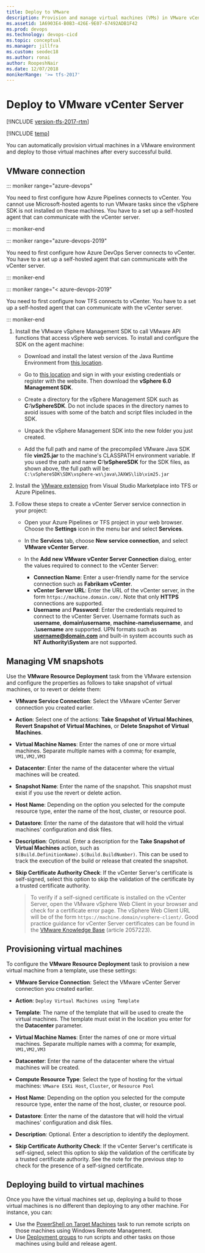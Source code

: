 ```yaml
---
title: Deploy to VMware
description: Provision and manage virtual machines (VMs) in VMware vCenter Server
ms.assetid: 1A6903E4-B0B3-426E-9E07-67492ADB1F42
ms.prod: devops
ms.technology: devops-cicd
ms.topic: conceptual
ms.manager: jillfra
ms.custom: seodec18
ms.author: ronai
author: RoopeshNair
ms.date: 12/07/2018
monikerRange: '>= tfs-2017'
---
```


# Deploy to VMware vCenter Server

[!INCLUDE [version-tfs-2017-rtm](../_shared/version-tfs-2017-rtm.md)]

[!INCLUDE [temp](../_shared/concept-rename-note.md)]

You can automatically provision virtual machines in a VMware environment and deploy to those virtual machines after every successful build.

## VMware connection

::: moniker range="azure-devops"

You need to first configure how Azure Pipelines connects to vCenter. You cannot use Microsoft-hosted agents to run VMware tasks since the vSphere SDK is not installed on these machines. You have to a set up a self-hosted agent that can communicate with the vCenter server.

::: moniker-end

::: moniker range="azure-devops-2019"

You need to first configure how Azure DevOps Server connects to vCenter. You have to a set up a self-hosted agent that can communicate with the vCenter server.

::: moniker-end

::: moniker range="< azure-devops-2019"

You need to first configure how TFS connects to vCenter. You have to a set up a self-hosted agent that can communicate with the vCenter server.

::: moniker-end

1. Install the VMware vSphere Management 
   SDK to call VMware API functions that access vSphere
   web services. To install and configure the SDK on 
   the agent machine:

   * Download and install the latest 
     version of the Java Runtime Environment from 
     [this location](https://aka.ms/downloadjre).

   * Go to [this location](https://aka.ms/vspheresdk)
     and sign in with your existing credentials or register
     with the website. Then download the **vSphere 6.0 
     Management SDK**.

   * Create a directory for the vSphere Management SDK
     such as **C:\vSphereSDK**. Do not include spaces in 
     the directory names to avoid issues with some of the
     batch and script files included in the SDK.

   * Unpack the vSphere Management SDK into the 
     new folder you just created.

   * Add the full path and name of the precompiled 
     VMware Java SDK file **vim25.jar** to the machine's 
     CLASSPATH environment variable. If you used the path and name
     **C:\vSphereSDK** for the SDK files, as shown above, the full
     path will be:  
     `C:\vSphereSDK\SDK\vsphere-ws\java\JAXWS\lib\vim25.jar`<p />

2. Install the [VMware extension](https://marketplace.visualstudio.com/items?itemName=ms-vscs-rm.vmwareapp)
   from Visual Studio Marketplace into TFS or Azure Pipelines.

3. Follow these steps to create a vCenter Server service connection in your project:

   * Open your Azure Pipelines or TFS project in 
     your web browser. Choose the **Settings** icon in the menu bar and select **Services**.

   * In the **Services** tab, choose **New service connection**, and select **VMware vCenter Server**.

   * In the **Add new VMware vCenter Server Connection** 
     dialog, enter the values required to connect to the 
     vCenter Server:

     - **Connection Name**: Enter a user-friendly name 
       for the service connection such as **Fabrikam vCenter**.
     - **vCenter Server URL**: Enter the URL of the 
       vCenter server, in the form `https://machine.domain.com/`.
       Note that only **HTTPS** connections are supported.
     - **Username** and **Password**: Enter the credentials
       required to connect to the vCenter Server.
       Username formats such as **username**, **domain\\username**,
       **machine-name\\username**, and **.\\username** are supported.
       UPN formats such as <strong>username@domain.com</strong> and built-in system 
       accounts such as **NT Authority\\System** are not supported.<p/>

## Managing VM snapshots

Use the **VMware Resource Deployment** task from the VMware extension and configure the properties as follows to take snapshot of virtual machines, or to revert or delete them:
   
- **VMware Service Connection**: Select the VMware vCenter Server connection you created earlier.
   
- **Action**: Select one of the actions: **Take Snapshot of Virtual Machines**, **Revert Snapshot of Virtual Machines**, or **Delete Snapshot of Virtual Machines**.
   
- **Virtual Machine Names**: Enter the names of one or more virtual machines. Separate multiple names with a comma; for example, `VM1,VM2,VM3`
   
- **Datacenter**: Enter the name of the datacenter where the virtual machines will be created.
   
- **Snapshot Name**: Enter the name of the snapshot. This snapshot must exist if you use the revert or delete action.
   
- **Host Name**: Depending on the option you selected for the compute resource type, enter the name of the host, cluster, or resource pool.
   
- **Datastore**: Enter the name of the datastore that will hold the virtual machines' configuration and disk files.
   
- **Description**: Optional. Enter a description for the **Take Snapshot of Virtual Machines** action, such as `$(Build.DefinitionName).$(Build.BuildNumber)`. This can be used to track the execution of the build or release that created the snapshot.
   
- **Skip Certificate Authority Check**: If the vCenter Server's certificate is self-signed, select this option to skip the validation of the certificate by a trusted certificate authority.<p />

  >To verify if a self-signed certificate is installed 
  on the vCenter Server, open the VMware vSphere Web 
  Client in your browser and check for a certificate
  error page. The vSphere Web Client URL will be 
  of the form `https://machine.domain/vsphere-client/`.
  Good practice guidance for vCenter Server certificates 
  can be found in the [VMware Knowledge Base](https://aka.ms/vcentercertificate)
  (article 2057223).

## Provisioning virtual machines

To configure the **VMware Resource Deployment** task to provision a new virtual machine from a template, use these settings:

- **VMware Service Connection**: Select the VMware vCenter Server connection you created earlier.

- **Action**: `Deploy Virtual Machines using Template`

- **Template**: The name of the template that will be used to create the virtual machines. The template must exist in the location you enter for the **Datacenter** parameter.

- **Virtual Machine Names**: Enter the names of one or more virtual machines. Separate multiple names with a comma; for example, `VM1,VM2,VM3`

- **Datacenter**: Enter the name of the datacenter where the virtual machines will be created.

- **Compute Resource Type**: Select the type of hosting for the virtual machines: `VMware ESXi Host`, `Cluster`, or `Resource Pool`

- **Host Name**: Depending on the option you selected for the compute resource type, enter the name of the host, cluster, or resource pool.

- **Datastore**: Enter the name of the datastore that will hold the virtual machines' configuration and disk files.

- **Description**: Optional. Enter a description to identify the deployment.

- **Skip Certificate Authority Check**: If the vCenter Server's certificate is self-signed, select this option to skip the validation of the certificate by a trusted certificate authority. See the note for the previous step to check for the presence of a self-signed certificate.<p />

## Deploying build to virtual machines

Once you have the virtual machines set up, deploying a build to those virtual machines is no different than deploying to any other machine. For instance, you can:

* Use the [PowerShell on Target Machines](../tasks/deploy/powershell-on-target-machines.md) task to run remote scripts on those machines using Windows Remote Management.
* Use [Deployment groups](../release/deployment-groups/index.md) to run scripts and other tasks on those machines using build and release agent.
